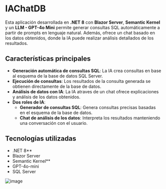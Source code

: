 # IAChatDB
Esta aplicación desarrollada en **.NET 8** con **Blazor Server**, **Semantic Kernel** y un  **LLM - GPT-4o Mini** permite generar consultas SQL automáticamente a partir de prompts en lenguaje natural. Además, ofrece un chat basado en los datos obtenidos, donde la IA puede realizar análisis detallados de los resultados.

## Características principales
- **Generación automática de consultas SQL**: La IA crea consultas en base al esquema de la base de datos SQL Server.
- **Ejecución de consultas**: Los resultados de la consulta generada se obtienen directamente de la base de datos.
- **Análisis de datos con IA**: La IA atraves de un chat ofrece explicaciones y análisis de los datos obtenidos.
- **Dos roles de IA**:
  - **Generador de consultas SQL**: Genera consultas precisas basadas en el esquema de la base de datos.
  - **Chat de análisis de los datos**: Interpreta los resultados manteniendo una conversación con el usuario.

## Tecnologías utilizadas
- .NET 8**
- Blazor Server
- Semantic Kernel**
- GPT-4o-mini
- SQL Server

![image](https://github.com/user-attachments/assets/53f1164b-b954-4e6f-a7f7-4ffc20cb0dbb)

